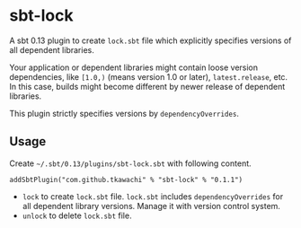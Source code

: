 # sbt-lock

A sbt 0.13 plugin to create `lock.sbt` file which explicitly specifies
versions of all dependent libraries.

Your application or dependent libraries might contain loose version
dependencies, like `[1.0,)` (means version 1.0 or later),
`latest.release`, etc.
In this case, builds might become different by newer release of
dependent libraries.

This plugin strictly specifies versions by `dependencyOverrides`.

## Usage

Create `~/.sbt/0.13/plugins/sbt-lock.sbt` with following content.

    addSbtPlugin("com.github.tkawachi" % "sbt-lock" % "0.1.1")

* `lock` to create `lock.sbt` file.
  `lock.sbt` includes `dependencyOverrides` for all dependent library versions.
  Manage it with version control system.
* `unlock` to delete `lock.sbt` file.
